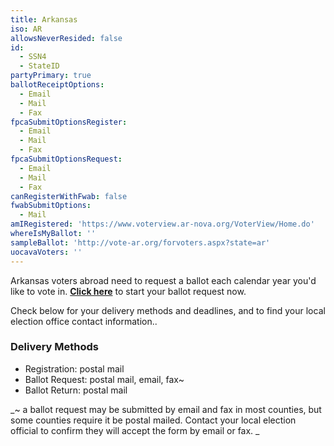 ```yaml
---
title: Arkansas
iso: AR
allowsNeverResided: false
id:
  - SSN4
  - StateID
partyPrimary: true
ballotReceiptOptions:
  - Email
  - Mail
  - Fax
fpcaSubmitOptionsRegister:
  - Email
  - Mail
  - Fax
fpcaSubmitOptionsRequest:
  - Email
  - Mail
  - Fax
canRegisterWithFwab: false
fwabSubmitOptions:
  - Mail
amIRegistered: 'https://www.voterview.ar-nova.org/VoterView/Home.do'
whereIsMyBallot: ''
sampleBallot: 'http://vote-ar.org/forvoters.aspx?state=ar'
uocavaVoters: ''
---
```

Arkansas voters abroad need to request a ballot each calendar year you'd like to vote in. [**Click here**](https://www.votefromabroad.org) to start your ballot request now.

Check below for your delivery methods and deadlines, and to find your local election office contact information..  

### Delivery Methods

* Registration: postal mail
* Ballot Request: postal mail, email, fax~
* Ballot Return: postal mail

_~ a ballot request may be submitted by email and fax in most counties, but some counties require it be postal mailed. Contact your local election official to confirm they will accept the form by email or fax. _
